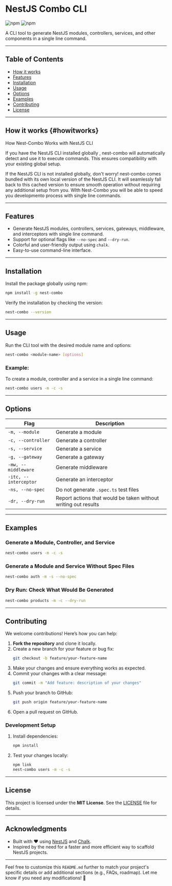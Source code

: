 # NestJS Combo CLI

![npm](https://img.shields.io/npm/v/nest-combo) ![npm](https://img.shields.io/npm/dt/nest-combo)

A CLI tool to generate NestJS modules, controllers, services, and other components in a single line command.

---

## Table of Contents

- [How it works](#howitworks)
- [Features](#features)
- [Installation](#installation)
- [Usage](#usage)
- [Options](#options)
- [Examples](#examples)
- [Contributing](#contributing)
- [License](#license)

---

## How it works {#howitworks}

How Nest-Combo Works with NestJS CLI

If you have the NestJS CLI installed globally , nest-combo will automatically detect and use it to execute commands. This ensures compatibility with your existing global setup.

If the NestJS CLI is not installed globally, don't worry! nest-combo comes bundled with its own local version of the NestJS CLI. It will seamlessly fall back to this cached version to ensure smooth operation without requiring any additional setup from you.
WIth Nest-Combo you will be able to speed you developmento process with single line commands.

---

## Features

- Generate NestJS modules, controllers, services, gateways, middleware, and interceptors with single line command.
- Support for optional flags like `--no-spec` and `--dry-run`.
- Colorful and user-friendly output using `chalk`.
- Easy-to-use command-line interface.

---

## Installation

Install the package globally using npm:

```bash
npm install -g nest-combo
```

Verify the installation by checking the version:

```bash
nest-combo --version
```

---

## Usage

Run the CLI tool with the desired module name and options:

```bash
nest-combo <module-name> [options]
```

### Example:

To create a module, controller and a service in a single line command:

```bash
nest-combo users -m -c -s
```

---

## Options

| Flag                  | Description                                                    |
| --------------------- | -------------------------------------------------------------- |
| `-m, --module`        | Generate a module                                              |
| `-c, --controller`    | Generate a controller                                          |
| `-s, --service`       | Generate a service                                             |
| `-g, --gateway`       | Generate a gateway                                             |
| `-mw, --middleware`   | Generate middleware                                            |
| `-itc, --interceptor` | Generate an interceptor                                        |
| `-ns, --no-spec`      | Do not generate `.spec.ts` test files                          |
| `-dr, --dry-run`      | Report actions that would be taken without writing out results |

---

## Examples

### Generate a Module, Controller, and Service

```bash
nest-combo users -m -c -s
```

### Generate a Module and Service Without Spec Files

```bash
nest-combo auth -m -s --no-spec
```

### Dry Run: Check What Would Be Generated

```bash
nest-combo products -m -c --dry-run
```

---

## Contributing

We welcome contributions! Here’s how you can help:

1. **Fork the repository** and clone it locally.
2. Create a new branch for your feature or bug fix:
   ```bash
   git checkout -b feature/your-feature-name
   ```
3. Make your changes and ensure everything works as expected.
4. Commit your changes with a clear message:
   ```bash
   git commit -m "Add feature: description of your changes"
   ```
5. Push your branch to GitHub:
   ```bash
   git push origin feature/your-feature-name
   ```
6. Open a pull request on GitHub.

### Development Setup

1. Install dependencies:
   ```bash
   npm install
   ```
2. Test your changes locally:
   ```bash
   npm link
   nest-combo users -m -c -s
   ```

---

## License

This project is licensed under the **MIT License**. See the [LICENSE](LICENSE) file for details.

---

## Acknowledgments

- Built with ❤️ using [NestJS](https://nestjs.com/) and [Chalk](https://github.com/chalk/chalk).
- Inspired by the need for a faster and more efficient way to scaffold NestJS projects.

---

Feel free to customize this `README.md` further to match your project's specific details or add additional sections (e.g., FAQs, roadmap). Let me know if you need any modifications! 🚀
